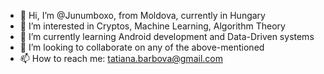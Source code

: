 - 👋 Hi, I’m @Junumboxo, from Moldova, currently in Hungary
- 👀 I’m interested in Cryptos, Machine Learning, Algorithm Theory
- 🌱 I’m currently learning Android development and Data-Driven systems
- 💞️ I’m looking to collaborate on any of the above-mentioned
- 📫 How to reach me: tatiana.barbova@gmail.com

<!---
Junumboxo/Junumboxo is a ✨ special ✨ repository because its `README.md` (this file) appears on your GitHub profile.
You can click the Preview link to take a look at your changes.
--->
